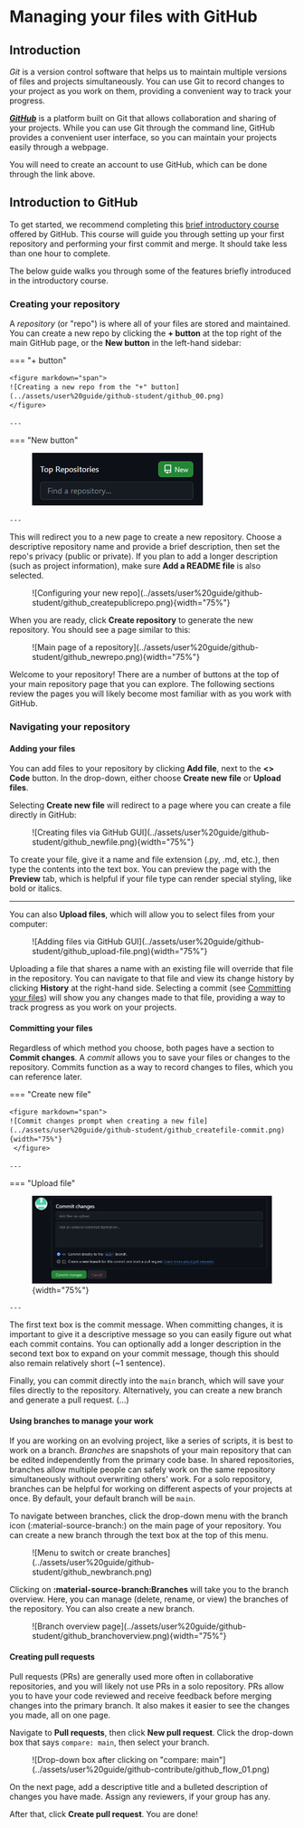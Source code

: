 # Managing your files with GitHub

## Introduction

*Git* is a version control software that helps us to maintain multiple versions of files and projects simultaneously. You can use Git to record changes to your project as you work on them, providing a convenient way to track your progress.

[***GitHub***](https://github.com/) is a platform built on Git that allows collaboration and sharing of your projects. While you can use Git through the command line, GitHub provides a convenient user interface, so you can maintain your projects easily through a webpage.

You will need to create an account to use GitHub, which can be done through the link above.

## Introduction to GitHub

To get started, we recommend completing this [brief introductory course](https://github.com/skills/introduction-to-github) offered by GitHub. This course will guide you through setting up your first repository and performing your first commit and merge. It should take less than one hour to complete.

The below guide walks you through some of the features briefly introduced in the introductory course.

### Creating your repository

A *repository* (or "repo") is where all of your files are stored and maintained. You can create a new repo by clicking the **+ button** at the top right of the main GitHub page, or the **New button** in the left-hand sidebar:

=== "+ button"

    <figure markdown="span">
    ![Creating a new repo from the "+" button](../assets/user%20guide/github-student/github_00.png)
    </figure>

    ---

=== "New button"
    <figure markdown="span">
    ![Creating a new repo from the "+" button](../assets/user%20guide/github-student/github_01.png)
    </figure>
 
    ---

This will redirect you to a new page to create a new repository. Choose a descriptive repository name and provide a brief description, then set the repo's privacy (public or private). If you plan to add a longer description (such as project information), make sure **Add a README file** is also selected.

<figure markdown="span">
![Configuring your new repo](../assets/user%20guide/github-student/github_createpublicrepo.png){width="75%"}
</figure>

When you are ready, click **Create repository** to generate the new repository. You should see a page similar to this:

<figure markdown="span">
![Main page of a repository](../assets/user%20guide/github-student/github_newrepo.png){width="75%"}
</figure>

Welcome to your repository! There are a number of buttons at the top of your main repository page that you can explore. The following sections review the pages you will likely become most familiar with as you work with GitHub.

### Navigating your repository

#### Adding your files

You can add files to your repository by clicking **Add file**, next to the **<> Code** button. In the drop-down, either choose **Create new file** or **Upload files**.

Selecting **Create new file** will redirect to a page where you can create a file directly in GitHub:

<figure markdown="span">
![Creating files via GitHub GUI](../assets/user%20guide/github-student/github_newfile.png){width="75%"}
</figure>

To create your file, give it a name and file extension (.py, .md, etc.), then type the contents into the text box. You can preview the page with the **Preview** tab, which is helpful if your file type can render special styling, like bold or italics.

---

You can also **Upload files**, which will allow you to select files from your computer:

<figure markdown="span">
![Adding files via GitHub GUI](../assets/user%20guide/github-student/github_upload-file.png){width="75%"}
</figure>

Uploading a file that shares a name with an existing file will override that file in the repository. You can navigate to that file and view its change history by clicking **History** at the right-hand side. Selecting a commit (see [Committing your files](#committing-your-files)) will show you any changes made to that file, providing a way to track progress as you work on your projects.

#### Committing your files

Regardless of which method you choose, both pages have a section to **Commit changes**. A *commit* allows you to save your files or changes to the repository. Commits function as a way to record changes to files, which you can reference later.

=== "Create new file"

    <figure markdown="span">
    ![Commit changes prompt when creating a new file](../assets/user%20guide/github-student/github_createfile-commit.png){width="75%"}
     </figure>

    ---

=== "Upload file"
    <figure markdown="span">
    ![Commit changes prompt when uploading a file](../assets/user%20guide/github-student/github_upload-commit.png){width="75%"}
    </figure>
 
    ---

The first text box is the commit message. When committing changes, it is important to give it a descriptive message so you can easily figure out what each commit contains. You can optionally add a longer description in the second text box to expand on your commit message, though this should also remain relatively short (~1 sentence).

Finally, you can commit directly into the `main` branch, which will save your files directly to the repository. Alternatively, you can create a new branch and generate a pull request. (...)

#### Using branches to manage your work

If you are working on an evolving project, like a series of scripts, it is best to work on a branch. *Branches* are snapshots of your main repository that can be edited independently from the primary code base. In shared repositories, branches allow multiple people can safely work on the same repository simultaneously without overwriting others' work. For a solo repository, branches can be helpful for working on different aspects of your projects at once. By default, your default branch will be `main`.

To navigate between branches, click the drop-down menu with the branch icon (:material-source-branch:) on the main page of your repository. You can create a new branch through the text box at the top of this menu.

<figure markdown="span">
    ![Menu to switch or create branches](../assets/user%20guide/github-student/github_newbranch.png)
    </figure>

Clicking on **:material-source-branch:Branches** will take you to the branch overview. Here, you can manage (delete, rename, or view) the branches of the repository. You can also create a new branch.

<figure markdown="span">
    ![Branch overview page](../assets/user%20guide/github-student/github_branchoverview.png){width="75%"}
    </figure>

#### Creating pull requests
Pull requests (PRs) are generally used more often in collaborative repositories, and you will likely not use PRs in a solo repository. PRs allow you to have your code reviewed and receive feedback before merging changes into the primary branch. It also makes it easier to see the changes you made, all on one page.

Navigate to **Pull requests**, then click **New pull request**. Click the drop-down box that says `compare: main`, then select your branch.

<figure markdown="span">
  ![Drop-down box after clicking on "compare: main"](../assets/user%20guide/github-contribute/github_flow_01.png)
</figure>

On the next page, add a descriptive title and a bulleted description of changes you have made. Assign any reviewers, if your group has any.

After that, click **Create pull request**. You are done!